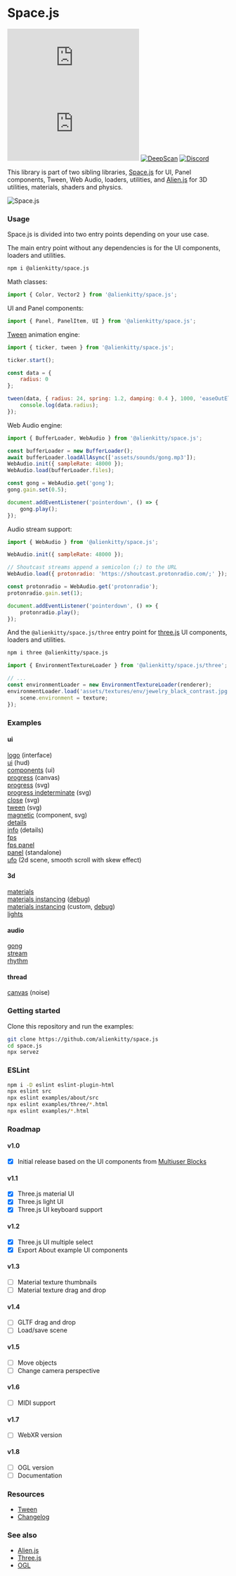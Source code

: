 # Space.js

[![NPM Package][npm]][npm-url]
[![NPM Downloads][npm-downloads]][npmtrends-url]
[![DeepScan][deepscan]][deepscan-url]
[![Discord][discord]][discord-url]

This library is part of two sibling libraries, [Space.js](https://github.com/alienkitty/space.js) for UI, Panel components, Tween, Web Audio, loaders, utilities, and [Alien.js](https://github.com/alienkitty/alien.js) for 3D utilities, materials, shaders and physics.

<p>
    <img src="https://github.com/alienkitty/space.js/raw/main/space.js.png" alt="Space.js">
</p>

### Usage

Space.js is divided into two entry points depending on your use case.

The main entry point without any dependencies is for the UI components, loaders and utilities.

```sh
npm i @alienkitty/space.js
```

Math classes:

```js
import { Color, Vector2 } from '@alienkitty/space.js';
```

UI and Panel components:

```js
import { Panel, PanelItem, UI } from '@alienkitty/space.js';
```

[Tween](https://github.com/alienkitty/alien.js/wiki/Tween) animation engine:

```js
import { ticker, tween } from '@alienkitty/space.js';

ticker.start();

const data = {
    radius: 0
};

tween(data, { radius: 24, spring: 1.2, damping: 0.4 }, 1000, 'easeOutElastic', null, () => {
    console.log(data.radius);
});
```

Web Audio engine:

```js
import { BufferLoader, WebAudio } from '@alienkitty/space.js';

const bufferLoader = new BufferLoader();
await bufferLoader.loadAllAsync(['assets/sounds/gong.mp3']);
WebAudio.init({ sampleRate: 48000 });
WebAudio.load(bufferLoader.files);

const gong = WebAudio.get('gong');
gong.gain.set(0.5);

document.addEventListener('pointerdown', () => {
    gong.play();
});
```

Audio stream support:

```js
import { WebAudio } from '@alienkitty/space.js';

WebAudio.init({ sampleRate: 48000 });

// Shoutcast streams append a semicolon (;) to the URL
WebAudio.load({ protonradio: 'https://shoutcast.protonradio.com/;' });

const protonradio = WebAudio.get('protonradio');
protonradio.gain.set(1);

document.addEventListener('pointerdown', () => {
    protonradio.play();
});
```

And the `@alienkitty/space.js/three` entry point for [three.js](https://github.com/mrdoob/three.js) UI components, loaders and utilities.

```sh
npm i three @alienkitty/space.js
```

```js
import { EnvironmentTextureLoader } from '@alienkitty/space.js/three';

// ...
const environmentLoader = new EnvironmentTextureLoader(renderer);
environmentLoader.load('assets/textures/env/jewelry_black_contrast.jpg', texture => {
    scene.environment = texture;
});
```

### Examples

#### ui

[logo](https://space.js.org/examples/logo.html) (interface)  
[ui](https://space.js.org/examples/ui.html) (hud)  
[components](https://space.js.org/examples/ui_components.html) (ui)  
[progress](https://space.js.org/examples/progress_canvas.html) (canvas)  
[progress](https://space.js.org/examples/progress.html) (svg)  
[progress indeterminate](https://space.js.org/examples/progress_indeterminate.html) (svg)  
[close](https://space.js.org/examples/close.html) (svg)  
[tween](https://space.js.org/examples/tween.html) (svg)  
[magnetic](https://space.js.org/examples/magnetic.html) (component, svg)  
[details](https://space.js.org/examples/details.html)  
[info](https://space.js.org/examples/details_info.html) (details)  
[fps](https://space.js.org/examples/fps.html)  
[fps panel](https://space.js.org/examples/fps_panel.html)  
[panel](https://space.js.org/examples/panel.html) (standalone)  
[ufo](https://ufo.ai/) (2d scene, smooth scroll with skew effect)  

#### 3d

[materials](https://space.js.org/examples/three/3d_materials.html)  
[materials instancing](https://space.js.org/examples/three/3d_materials_instancing.html) ([debug](https://space.js.org/examples/three/3d_materials_instancing.html?3&debug))  
[materials instancing](https://space.js.org/examples/three/3d_materials_instancing_modified.html) (custom, [debug](https://space.js.org/examples/three/3d_materials_instancing_modified.html?3&debug))  
[lights](https://space.js.org/examples/three/3d_lights.html)  

#### audio

[gong](https://space.js.org/examples/audio_gong.html)  
[stream](https://space.js.org/examples/audio_stream.html)  
[rhythm](https://space.js.org/examples/audio_rhythm.html)  

#### thread

[canvas](https://space.js.org/examples/thread_canvas.html) (noise)  

### Getting started

Clone this repository and run the examples:

```sh
git clone https://github.com/alienkitty/space.js
cd space.js
npx servez
```

### ESLint

```sh
npm i -D eslint eslint-plugin-html
npx eslint src
npx eslint examples/about/src
npx eslint examples/three/*.html
npx eslint examples/*.html
```

### Roadmap

#### v1.0

* [x] Initial release based on the UI components from [Multiuser Blocks](https://multiuser-blocks.glitch.me/)

#### v1.1

* [x] Three.js material UI
* [x] Three.js light UI
* [x] Three.js UI keyboard support

#### v1.2

* [x] Three.js UI multiple select
* [x] Export About example UI components

#### v1.3

* [ ] Material texture thumbnails
* [ ] Material texture drag and drop

#### v1.4

* [ ] GLTF drag and drop
* [ ] Load/save scene

#### v1.5

* [ ] Move objects
* [ ] Change camera perspective

#### v1.6

* [ ] MIDI support

#### v1.7

* [ ] WebXR version

#### v1.8

* [ ] OGL version
* [ ] Documentation

### Resources

* [Tween](https://github.com/alienkitty/alien.js/wiki/Tween)
* [Changelog](https://github.com/alienkitty/space.js/releases)

### See also

* [Alien.js](https://github.com/alienkitty/alien.js)
* [Three.js](https://github.com/mrdoob/three.js)
* [OGL](https://github.com/oframe/ogl)


[npm]: https://img.shields.io/npm/v/@alienkitty/space.js
[npm-url]: https://www.npmjs.com/package/@alienkitty/space.js
[npm-downloads]: https://img.shields.io/npm/dw/@alienkitty/space.js
[npmtrends-url]: https://www.npmtrends.com/@alienkitty/space.js
[deepscan]: https://deepscan.io/api/teams/20020/projects/23997/branches/734568/badge/grade.svg
[deepscan-url]: https://deepscan.io/dashboard#view=project&tid=20020&pid=23997&bid=734568
[discord]: https://img.shields.io/discord/773739853913260032
[discord-url]: https://discord.gg/9rSkAzB7PM
